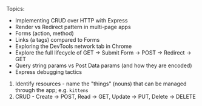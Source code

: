 Topics:

- Implementing CRUD over HTTP with Express
- Render vs Redirect pattern in multi-page apps
- Forms (action, method)
- Links (a tags) compared to Forms
- Exploring the DevTools network tab in Chrome
- Explore the full lifecycle of GET -> Submit Form -> POST -> Redirect -> GET
- Query string params vs Post Data params (and how they are encoded)
- Express debugging tactics

1. Identify resources - name the "things" (nouns) that can be managed through the app; e.g. `kittens`
2. CRUD - Create -> POST, Read -> GET, Update -> PUT, Delete -> DELETE
